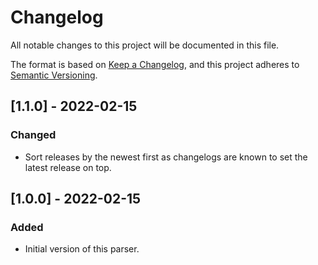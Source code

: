 # Changelog
All notable changes to this project will be documented in this file.

The format is based on [Keep a Changelog](https://keepachangelog.com/en/1.0.0/), and this project adheres to 
[Semantic Versioning](https://semver.org/spec/v2.0.0.html).

## [1.1.0] - 2022-02-15

### Changed

- Sort releases by the newest first as changelogs are known to set the latest release on top.

## [1.0.0] - 2022-02-15

### Added

- Initial version of this parser.
